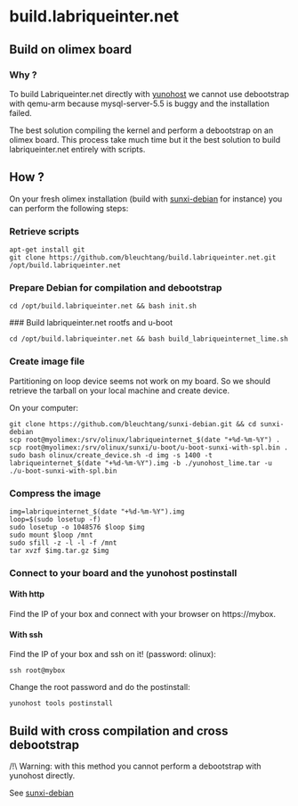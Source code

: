 # build.labriqueinter.net

## Build on olimex board

### Why ?

To build Labriqueinter.net directly with [yunohost](https://yunohost.org/) we
cannot use debootstrap with qemu-arm because mysql-server-5.5 is buggy and the
installation failed.

The best solution compiling the kernel and perform a debootstrap on an olimex
board. This process take much time but it the best solution to build
labriqueinter.net entirely with scripts.

## How ?

On your fresh olimex installation (build with
[sunxi-debian](https://github.com/bleuchtang/sunxi-debian) for instance) you
can perform the following steps:

### Retrieve scripts

```shell
apt-get install git
git clone https://github.com/bleuchtang/build.labriqueinter.net.git /opt/build.labriqueinter.net
```

### Prepare Debian for compilation and debootstrap

```shell
cd /opt/build.labriqueinter.net && bash init.sh
```

### Build labriqueinter.net rootfs and u-boot

```shell
cd /opt/build.labriqueinter.net && bash build_labriqueinternet_lime.sh
```

### Create image file

Partitioning on loop device seems not work on my board. So we should retrieve
the tarball on your local machine and create device.

On your computer:

```shell
git clone https://github.com/bleuchtang/sunxi-debian.git && cd sunxi-debian
scp root@myolimex:/srv/olinux/labriqueinternet_$(date "+%d-%m-%Y") .
scp root@myolimex:/srv/olinux/sunxi/u-boot/u-boot-sunxi-with-spl.bin .
sudo bash olinux/create_device.sh -d img -s 1400 -t labriqueinternet_$(date "+%d-%m-%Y").img -b ./yunohost_lime.tar -u ./u-boot-sunxi-with-spl.bin
```

### Compress the image

```shell
img=labriqueinternet_$(date "+%d-%m-%Y").img
loop=$(sudo losetup -f)
sudo losetup -o 1048576 $loop $img 
sudo mount $loop /mnt
sudo sfill -z -l -l -f /mnt
tar xvzf $img.tar.gz $img
```

### Connect to your board and the yunohost postinstall

#### With http

Find the IP of your box and connect with your browser on https://mybox.

#### With ssh

Find the IP of your box and ssh on it! (password: olinux):

```shell
ssh root@mybox
```

Change the root password and do the postinstall:

```shell
yunohost tools postinstall
```
 
## Build with cross compilation and cross debootstrap

/!\ Warning: with this method you cannot perform a debootstrap with yunohost
directly.

See [sunxi-debian](https://github.com/bleuchtang/sunxi-debian)
